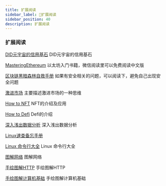 ```yaml
---
title: 扩展阅读
sidebar_label: 🦌扩展阅读
sidebar_position: 40
description: 扩展阅读
---
```


### 扩展阅读

[DID元宇宙的信用基石](https://book.web3study.club/assets/DID%E5%85%83%E5%AE%87%E5%AE%99%E7%9A%84%E4%BF%A1%E7%94%A8%E5%9F%BA%E7%9F%B3.pdf) DID元宇宙的信用基石

[MasteringEthereum](https://book.web3study.club/assets/MasteringEthereum.pdf) 以太坊入门书籍，微信阅读里可以免费阅读中文版

[区块链黑暗森林自救手册](https://book.web3study.club/assets/区块链黑暗森林自救手册V1.pdf) 如果有安全相关的问题，可以阅读下，避免自己出现安全问题

[激进市场](https://book.web3study.club/assets/激进市场.pdf) 主要描述激进市场的一种思维

[How to NFT](https://book.web3study.club/assets/how_to_nft.pdf) NFT的介绍及应用

[How to Defi](https://book.web3study.club/assets/HowtoDeFi.pdf) Defi的介绍

[深入浅出数据分析](https://book.web3study.club/assets/深入浅出数据分析.pdf) 深入浅出数据分析

[Linux速查备忘手册](https://book.web3study.club/base/Linux速查备忘手册.pdf) 

[Linux 命令行大全](https://book.web3study.club/base/Linux命令行大全.pdf) Linux 命令行大全

[图解网络](https://book.web3study.club/base/图解网络.pdf) 图解网络

[手绘图解HTTP](https://book.web3study.club/base/手绘图解HTTP.pdf) 手绘图解HTTP

[手绘图解计算机基础](https://book.web3study.club/base/手绘图解计算机基础.pdf) 手绘图解计算机基础



